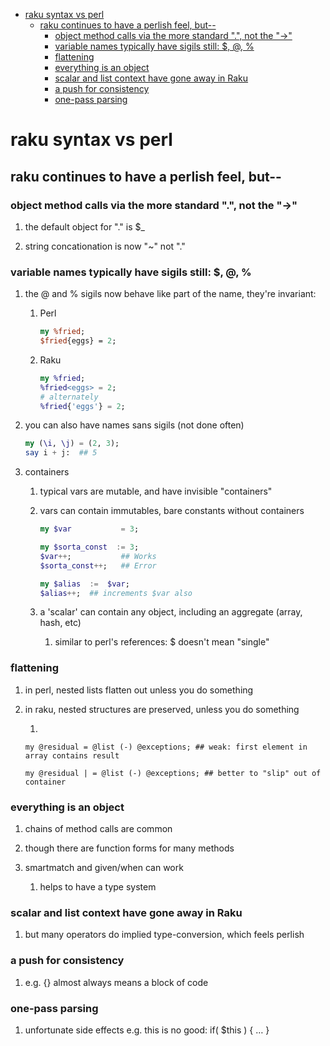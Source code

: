- [raku syntax vs perl](#orgef85347)
  - [raku continues to have a perlish feel, but--](#org6df3351)
    - [object method calls via the more standard ".", not the "->"](#org263f25c)
    - [variable names typically have sigils still: $, @, %](#org836b60b)
    - [flattening](#org53e5989)
    - [everything is an object](#orga214283)
    - [scalar and list context have gone away in Raku](#orgd80c90f)
    - [a push for consistency](#orgebc2a98)
    - [one-pass parsing](#orgd29c045)


<a id="orgef85347"></a>

# raku syntax vs perl


<a id="org6df3351"></a>

## raku continues to have a perlish feel, but--


<a id="org263f25c"></a>

### object method calls via the more standard ".", not the "->"

1.  the default object for "." is $\_

2.  string concationation is now "~" not "."


<a id="org836b60b"></a>

### variable names typically have sigils still: $, @, %

1.  the @ and % sigils now behave like part of the name, they're invariant:

    1.  Perl
    
        ```perl
        my %fried;
        $fried{eggs} = 2;
        ```
    
    2.  Raku
    
        ```raku
        my %fried;
        %fried<eggs> = 2;
        # alternately
        %fried{'eggs'} = 2;
        ```

2.  you can also have names sans sigils (not done often)

    ```raku
    my (\i, \j) = (2, 3);
    say i + j:  ## 5
    ```

3.  containers

    1.  typical vars are mutable, and have invisible "containers"
    
    2.  vars can contain immutables, bare constants without containers
    
        ```raku
        my $var           = 3;
        
        my $sorta_const  := 3;
        $var++;           ## Works
        $sorta_const++;   ## Error
        
        my $alias  :=  $var;  
        $alias++;  ## increments $var also
        ```
    
    3.  a 'scalar' can contain any object, including an aggregate (array, hash, etc)
    
        1.  similar to perl's references: $ doesn't mean "single"


<a id="org53e5989"></a>

### flattening

1.  in perl, nested lists flatten out unless you do something

2.  in raku, nested structures are preserved, unless you do something

    1.  
    
        my @residual = @list (-) @exceptions; ## weak: first element in array contains result
        
        my @residual | = @list (-) @exceptions; ## better to "slip" out of container


<a id="orga214283"></a>

### everything is an object

1.  chains of method calls are common

2.  though there are function forms for many methods

3.  smartmatch and given/when can work

    1.  helps to have a type system


<a id="orgd80c90f"></a>

### scalar and list context have gone away in Raku

1.  but many operators do implied type-conversion, which feels perlish


<a id="orgebc2a98"></a>

### a push for consistency

1.  e.g. {} almost always means a block of code


<a id="orgd29c045"></a>

### one-pass parsing

1.  unfortunate side effects e.g. this is no good: if( $this ) { &#x2026; }
